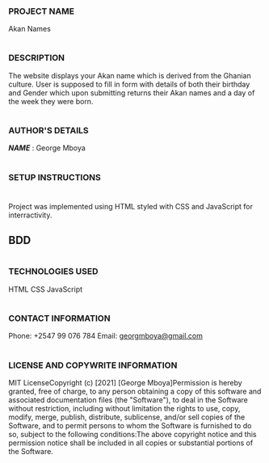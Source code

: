 ### PROJECT NAME

Akan Names
#
### DESCRIPTION
The website displays your Akan name which is derived from the Ghanian culture. User is supposed to fill in form with details of both their birthday and Gender which upon submitting returns their Akan names and a day of the week they were born.
#
### AUTHOR'S DETAILS
___NAME___ : George Mboya
#
### SETUP INSTRUCTIONS
#
Project was implemented using HTML styled with CSS and JavaScript for interractivity.
## BDD
#
### TECHNOLOGIES USED
HTML CSS JavaScript
#
### CONTACT INFORMATION
Phone: +2547 99 076 784
Email: georgmboya@gmail.com
#
### LICENSE AND COPYWRITE INFORMATION
MIT License​Copyright (c) [2021] [George Mboya]​Permission is hereby granted, free of charge, to any person obtaining a copy of this software and associated documentation files (the "Software"), to deal in the Software without restriction, including without limitation the rights to use, copy, modify, merge, publish, distribute, sublicense, and/or sell copies of the Software, and to permit persons to whom the Software is furnished to do so, subject to the following conditions:​The above copyright notice and this permission notice shall be included in all copies or substantial portions of the Software.


